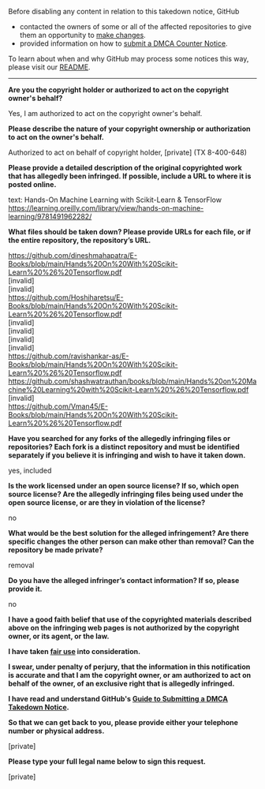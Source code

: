 Before disabling any content in relation to this takedown notice, GitHub
- contacted the owners of some or all of the affected repositories to give them an opportunity to [make changes](https://docs.github.com/en/github/site-policy/dmca-takedown-policy#a-how-does-this-actually-work).
- provided information on how to [submit a DMCA Counter Notice](https://docs.github.com/en/articles/guide-to-submitting-a-dmca-counter-notice).

To learn about when and why GitHub may process some notices this way, please visit our [README](https://github.com/github/dmca/blob/master/README.md).

---

**Are you the copyright holder or authorized to act on the copyright owner's behalf?**

Yes, I am authorized to act on the copyright owner's behalf.

**Please describe the nature of your copyright ownership or authorization to act on the owner's behalf.**

Authorized to act on behalf of copyright holder, [private] (TX 8-400-648)

**Please provide a detailed description of the original copyrighted work that has allegedly been infringed. If possible, include a URL to where it is posted online.**

text: Hands-On Machine Learning with Scikit-Learn & TensorFlow  
https://learning.oreilly.com/library/view/hands-on-machine-learning/9781491962282/

**What files should be taken down? Please provide URLs for each file, or if the entire repository, the repository’s URL.**

https://github.com/dineshmahapatra/E-Books/blob/main/Hands%20On%20With%20Scikit-Learn%20%26%20Tensorflow.pdf  
[invalid]  
[invalid]  
https://github.com/Hoshiharetsu/E-Books/blob/main/Hands%20On%20With%20Scikit-Learn%20%26%20Tensorflow.pdf  
[invalid]  
[invalid]  
[invalid]  
[invalid]  
https://github.com/ravishankar-as/E-Books/blob/main/Hands%20On%20With%20Scikit-Learn%20%26%20Tensorflow.pdf  
https://github.com/shashwatrauthan/books/blob/main/Hands%20on%20Machine%20Learning%20with%20Scikit-Learn%20%26%20Tensorflow.pdf  
[invalid]  
https://github.com/Vman45/E-Books/blob/main/Hands%20On%20With%20Scikit-Learn%20%26%20Tensorflow.pdf

**Have you searched for any forks of the allegedly infringing files or repositories? Each fork is a distinct repository and must be identified separately if you believe it is infringing and wish to have it taken down.**

yes, included

**Is the work licensed under an open source license? If so, which open source license? Are the allegedly infringing files being used under the open source license, or are they in violation of the license?**

no

**What would be the best solution for the alleged infringement? Are there specific changes the other person can make other than removal? Can the repository be made private?**

removal

**Do you have the alleged infringer’s contact information? If so, please provide it.**

no

**I have a good faith belief that use of the copyrighted materials described above on the infringing web pages is not authorized by the copyright owner, or its agent, or the law.**

**I have taken <a href="https://www.lumendatabase.org/topics/22">fair use</a> into consideration.**

**I swear, under penalty of perjury, that the information in this notification is accurate and that I am the copyright owner, or am authorized to act on behalf of the owner, of an exclusive right that is allegedly infringed.**

**I have read and understand GitHub's <a href="https://docs.github.com/articles/guide-to-submitting-a-dmca-takedown-notice/">Guide to Submitting a DMCA Takedown Notice</a>.**

**So that we can get back to you, please provide either your telephone number or physical address.**

[private]

**Please type your full legal name below to sign this request.**

[private]
